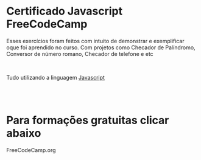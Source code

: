 <h1> Certificado Javascript FreeCodeCamp</h1>

<p> Esses exercícios foram feitos com  intuito de demonstrar e exemplificar oque foi aprendido no curso.
Com projetos como Checador de Palíndromo, Conversor de número romano, Checador de telefone e etc</p>

<br>
<p> Tudo utilizando a linguagem <a href="https://developer.mozilla.org/pt-BR/docs/Web/JavaScript">Javascript</a></p>
<br>
<br>

<h1>Para formações gratuitas clicar abaixo</h1>

<a>FreeCodeCamp.org</a>

